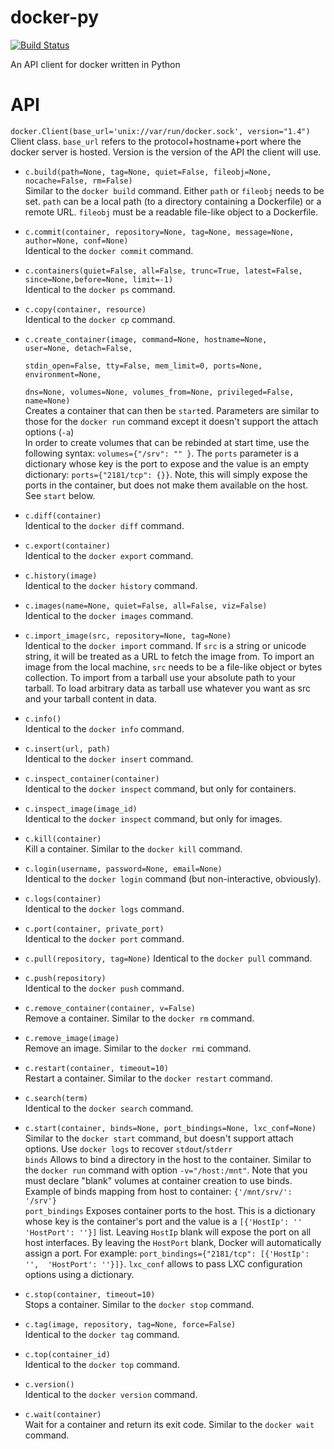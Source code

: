 docker-py
=========

[![Build Status](https://travis-ci.org/dotcloud/docker-py.png)](https://travis-ci.org/dotcloud/docker-py)

An API client for docker written in Python

API
===

`docker.Client(base_url='unix://var/run/docker.sock', version="1.4")`  
Client class. `base_url` refers to the protocol+hostname+port where the docker
server is hosted. Version is the version of the API the client will use.

* `c.build(path=None, tag=None, quiet=False, fileobj=None, nocache=False, rm=False)`  
Similar to the `docker build` command. Either `path` or `fileobj` needs to be
set. `path` can be a local path (to a directory containing a Dockerfile) or a
remote URL. `fileobj` must be a readable file-like object to a Dockerfile.

* `c.commit(container, repository=None, tag=None, message=None, author=None, conf=None)`  
Identical to the `docker commit` command.

* `c.containers(quiet=False, all=False, trunc=True, latest=False, since=None,before=None, limit=-1)`  
Identical to the `docker ps` command.

* `c.copy(container, resource)`  
Identical to the `docker cp` command.

* <code>c.create_container(image, command=None, hostname=None, user=None, detach=False,  
        stdin_open=False, tty=False, mem_limit=0, ports=None, environment=None,  
        dns=None, volumes=None, volumes_from=None, privileged=False, name=None)</code>  
Creates a container that can then be `start`ed. Parameters are similar to those
for the `docker run` command except it doesn't support the attach options
(`-a`)  
In order to create volumes that can be rebinded at start time, use the
following syntax: `volumes={"/srv": "" }`.   The `ports` parameter is a
dictionary whose key is the port to expose and the value is an empty
dictionary: `ports={"2181/tcp": {}}`.  Note, this will simply expose the ports in
the container, but does not make them available on the host.  See `start`
below.

* `c.diff(container)`  
Identical to the `docker diff` command.

* `c.export(container)`  
Identical to the `docker export` command.

* `c.history(image)`  
Identical to the `docker history` command.

* `c.images(name=None, quiet=False, all=False, viz=False)`  
Identical to the `docker images` command.

* `c.import_image(src, repository=None, tag=None)`  
Identical to the `docker import` command. If `src` is a string or unicode
string, it will be treated as a URL to fetch the image from. To import an image
from the local machine, `src` needs to be a file-like object or bytes
collection.
To import from a tarball use your absolute path to your tarball.
To load arbitrary data as tarball use whatever you want as src and your tarball content in data.

* `c.info()`  
Identical to the `docker info` command.

* `c.insert(url, path)`  
Identical to the `docker insert` command.

* `c.inspect_container(container)`  
Identical to the `docker inspect` command, but only for containers.

* `c.inspect_image(image_id)`  
Identical to the `docker inspect` command, but only for images.

* `c.kill(container)`  
Kill a container. Similar to the `docker kill` command.

* `c.login(username, password=None, email=None)`  
Identical to the `docker login` command (but non-interactive, obviously).

* `c.logs(container)`  
Identical to the `docker logs` command.

* `c.port(container, private_port)`  
Identical to the `docker port` command.

* `c.pull(repository, tag=None)`
Identical to the `docker pull` command.

* `c.push(repository)`  
Identical to the `docker push` command.

* `c.remove_container(container, v=False)`  
Remove a container. Similar to the `docker rm` command.

* `c.remove_image(image)`  
Remove an image. Similar to the `docker rmi` command.

* `c.restart(container, timeout=10)`  
Restart a container. Similar to the `docker restart` command.

* `c.search(term)`  
Identical to the `docker search` command.

* `c.start(container, binds=None, port_bindings=None, lxc_conf=None)`
Similar to the `docker start` command, but doesn't support attach options.
Use `docker logs` to recover `stdout`/`stderr`  
`binds` Allows to bind a directory in the host to the container.
 Similar to the `docker run` command with option `-v="/host:/mnt"`.
Note that you must declare "blank" volumes at container creation to use binds.  
Example of binds mapping from host to container: `{'/mnt/srv/': '/srv'}`  
`port_bindings` Exposes container ports to the host.  This is a
dictionary whose key is the container's port and the value is a `[{'HostIp': ''
'HostPort': ''}]` list.  Leaving `HostIp` blank will expose the port on
all host interfaces.  By leaving the `HostPort` blank, Docker will
automatically assign a port.  For example: `port_bindings={"2181/tcp": [{'HostIp': '', 
'HostPort': ''}]}`.
`lxc_conf` allows to pass LXC configuration options using a dictionary.

* `c.stop(container, timeout=10)`  
Stops a container. Similar to the `docker stop` command.

* `c.tag(image, repository, tag=None, force=False)`  
Identical to the `docker tag` command.

* `c.top(container_id)`  
Identical to the `docker top` command.

* `c.version()`  
Identical to the `docker version` command.

* `c.wait(container)`  
Wait for a container and return its exit code. Similar to the `docker wait`
command.

